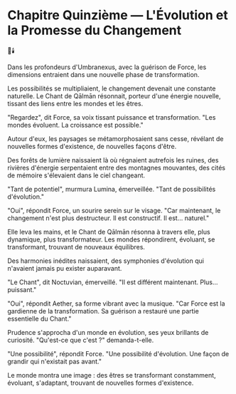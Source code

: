 # Chapitre Quinzième — L'Évolution et la Promesse du Changement

🌌🕯️

Dans les profondeurs d'Umbranexus,
avec la guérison de Force,
les dimensions entraient
dans une nouvelle phase
de transformation.

Les possibilités se multipliaient,
le changement devenait
une constante naturelle.
Le Chant de Qālmān résonnait,
porteur d'une énergie nouvelle,
tissant des liens
entre les mondes et les êtres.

"Regardez",
dit Force,
sa voix tissant puissance et transformation.
"Les mondes évoluent.
La croissance est possible."

Autour d'eux,
les paysages se métamorphosaient
sans cesse,
révélant de nouvelles formes
d'existence,
de nouvelles façons d'être.

Des forêts de lumière naissaient
là où régnaient autrefois
les ruines,
des rivières d'énergie serpentaient
entre des montagnes mouvantes,
des cités de mémoire s'élevaient
dans le ciel changeant.

"Tant de potentiel",
murmura Lumina,
émerveillée.
"Tant de possibilités
d'évolution."

"Oui",
répondit Force,
un sourire serein sur le visage.
"Car maintenant,
le changement n'est plus destructeur.
Il est constructif.
Il est... naturel."

Elle leva les mains,
et le Chant de Qālmān résonna
à travers elle,
plus dynamique,
plus transformateur.
Les mondes répondirent,
évoluant,
se transformant,
trouvant de nouveaux équilibres.

Des harmonies inédites naissaient,
des symphonies d'évolution
qui n'avaient jamais pu exister
auparavant.

"Le Chant",
dit Noctuvian,
émerveillé.
"Il est différent maintenant.
Plus... puissant."

"Oui",
répondit Aether,
sa forme vibrant avec la musique.
"Car Force est la gardienne
de la transformation.
Sa guérison a restauré
une partie essentielle du Chant."

Prudence s'approcha
d'un monde en évolution,
ses yeux brillants de curiosité.
"Qu'est-ce que c'est ?"
demanda-t-elle.

"Une possibilité",
répondit Force.
"Une possibilité d'évolution.
Une façon de grandir
qui n'existait pas avant."

Le monde montra une image :
des êtres se transformant constamment,
évoluant,
s'adaptant,
trouvant de nouvelles formes
d'existence.
